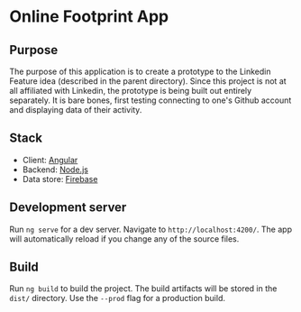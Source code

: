 # Online Footprint App

## Purpose

The purpose of this application is to create a prototype to the Linkedin Feature idea (described in the parent directory). Since this project is not at all affiliated with Linkedin, the prototype is being built out entirely separately. It is bare bones, first testing connecting to one's Github account and displaying data of their activity. 

## Stack

* Client: [Angular](https://angular.io/)
* Backend: [Node.js](https://nodejs.org/en/)
* Data store: [Firebase](https://firebase.google.com/)

## Development server

Run `ng serve` for a dev server. Navigate to `http://localhost:4200/`. The app will automatically reload if you change any of the source files.

## Build

Run `ng build` to build the project. The build artifacts will be stored in the `dist/` directory. Use the `--prod` flag for a production build.